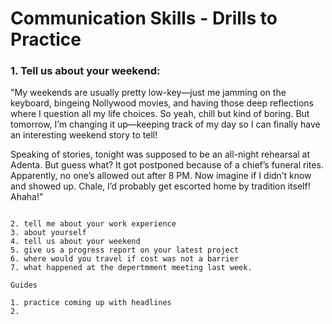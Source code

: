 # Communication Skills - Drills to Practice

### 1. Tell us about your weekend:

"My weekends are usually pretty low-key—just me jamming on the keyboard, bingeing Nollywood movies, and having those deep reflections where I question all my life choices. So yeah, chill but kind of boring. But tomorrow, I’m changing it up—keeping track of my day so I can finally have an interesting weekend story to tell!

Speaking of stories, tonight was supposed to be an all-night rehearsal at Adenta. But guess what? It got postponed because of a chief’s funeral rites. Apparently, no one’s allowed out after 8 PM. Now imagine if I didn’t know and showed up. Chale, I’d probably get escorted home by tradition itself! Ahaha!"

```

2. tell me about your work experience
3. about yourself
4. tell us about your weekend
5. give us a progress report on your latest project
6. where would you travel if cost was not a barrier
7. what happened at the depertmment meeting last week.

Guides

1. practice coming up with headlines
2.
```
